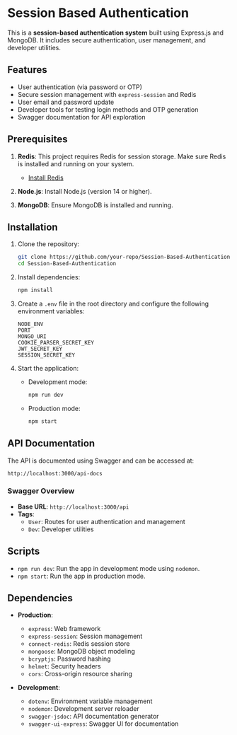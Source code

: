 
# Session Based Authentication

This is a **session-based authentication system** built using Express.js and MongoDB. It includes secure authentication, user management, and developer utilities.

## Features

- User authentication (via password or OTP)
- Secure session management with `express-session` and Redis
- User email and password update
- Developer tools for testing login methods and OTP generation
- Swagger documentation for API exploration

## Prerequisites

1. **Redis**: This project requires Redis for session storage. Make sure Redis is installed and running on your system.
   - [Install Redis](https://redis.io/docs/getting-started/installation/)

2. **Node.js**: Install Node.js (version 14 or higher).

3. **MongoDB**: Ensure MongoDB is installed and running.

## Installation

1. Clone the repository:

   ```bash
   git clone https://github.com/your-repo/Session-Based-Authentication.git
   cd Session-Based-Authentication
   ```

2. Install dependencies:

   ```bash
   npm install
   ```

3. Create a `.env` file in the root directory and configure the following environment variables:

   ```env
   NODE_ENV
   PORT
   MONGO_URI
   COOKIE_PARSER_SECRET_KEY
   JWT_SECRET_KEY
   SESSION_SECRET_KEY
   ```

4. Start the application:

   - Development mode:

     ```bash
     npm run dev
     ```

   - Production mode:

     ```bash
     npm start
     ```

## API Documentation

The API is documented using Swagger and can be accessed at:

```
http://localhost:3000/api-docs
```

### Swagger Overview

- **Base URL**: `http://localhost:3000/api`
- **Tags**:
  - `User`: Routes for user authentication and management
  - `Dev`: Developer utilities

## Scripts

- `npm run dev`: Run the app in development mode using `nodemon`.
- `npm start`: Run the app in production mode.

## Dependencies

- **Production**:
  - `express`: Web framework
  - `express-session`: Session management
  - `connect-redis`: Redis session store
  - `mongoose`: MongoDB object modeling
  - `bcryptjs`: Password hashing
  - `helmet`: Security headers
  - `cors`: Cross-origin resource sharing

- **Development**:
  - `dotenv`: Environment variable management
  - `nodemon`: Development server reloader
  - `swagger-jsdoc`: API documentation generator
  - `swagger-ui-express`: Swagger UI for documentation
